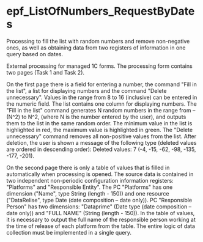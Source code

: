 # epf_ListOfNumbers_RequestByDates
Processing to fill the list with random numbers and remove non-negative ones, as well as obtaining data from two registers of information in one query based on dates.

External processing for managed 1C forms. The processing form contains two pages (Task 1 and Task 2).

On the first page there is a field for entering a number, the command "Fill in the list", a list for displaying numbers and the command "Delete unnecessary". 
Values in the range from 8 to 16 (inclusive) can be entered in the numeric field. 
The list contains one column for displaying numbers. 
The "Fill in the list" command generates N random numbers in the range from –(N^2) to N^2, (where N is the number entered by the user), and outputs them to the list in the same random order. 
The minimum value in the list is highlighted in red, the maximum value is highlighted in green. 
The "Delete unnecessary" command removes all non-positive values from the list. 
After deletion, the user is shown a message of the following type (deleted values are ordered in descending order): 
Deleted values: 7 (-4, -15, -62, -98, -135, -177, -201).

On the second page there is only a table of values that is filled in automatically when processing is opened. 
The source data is contained in two independent non-periodic configuration information registers: "Platforms" and "Responsible Entity". 
The PC "Platforms" has one dimension ("Name", type String (length - 150)) and one resource ("DataRelise", type Date (date composition – date only)). 
PC "Responsible Person" has two dimensions: "Dataprime" (Date type (date composition – date only)) and "FULL NAME" (String (length - 150)).
In the table of values, it is necessary to output the full name of the responsible person working at the time of release of each platform from the table. 
The entire logic of data collection must be implemented in a single query.

